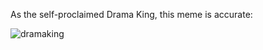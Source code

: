 As the self-proclaimed Drama King, this meme is accurate:

![dramaking][dramaking]

<!-- Images -->
[dramaking]: /sites/default/files/drama.jpeg
